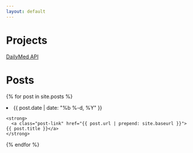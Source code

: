 ```yaml
---
layout: default
---
```


# Projects

[DailyMed API](https://github.com/coderxio/dm_extracts)

# Posts

{% for post in site.posts %}
  <li>
    <span class="post-meta">{{ post.date | date: "%b %-d, %Y" }}</span>

    <strong>
      <a class="post-link" href="{{ post.url | prepend: site.baseurl }}">{{ post.title }}</a>
    </strong>
  </li>
{% endfor %}
